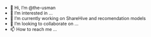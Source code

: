 - 👋 Hi, I’m @the-usman
- 👀 I’m interested in ...
- 🌱 I’m currently working on ShareHive and recomendation models
- 💞️ I’m looking to collaborate on ...
- 📫 How to reach me ...

<!---
the-usman/the-usman is a ✨ special ✨ repository because its `README.md` (this file) appears on your GitHub profile.
You can click the Preview link to take a look at your changes.
--->
